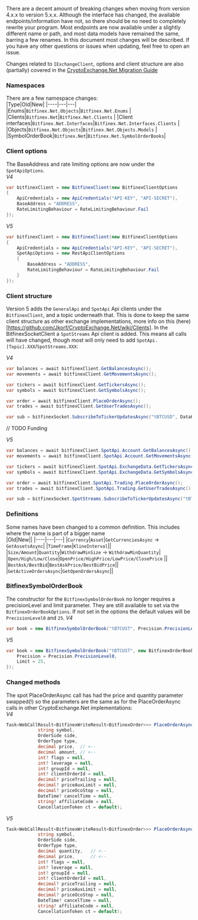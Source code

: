 There are a decent amount of breaking changes when moving from version 4.x.x to version 5.x.x. Although the interface has changed, the available endpoints/information have not, so there should be no need to completely rewrite your program.
Most endpoints are now available under a slightly different name or path, and most data models have remained the same, barring a few renames.
In this document most changes will be described. If you have any other questions or issues when updating, feel free to open an issue.

Changes related to `IExchangeClient`, options and client structure are also (partially) covered in the [CryptoExchange.Net Migration Guide](https://github.com/JKorf/CryptoExchange.Net/wiki/Migration-Guide)

### Namespaces
There are a few namespace changes:  
|Type|Old|New|
|----|---|---|
|Enums|`Bitfinex.Net.Objects`|`Bitfinex.Net.Enums`  |
|Clients|`Bitfinex.Net`|`Bitfinex.Net.Clients`  |
|Client interfaces|`Bitfinex.Net.Interfaces`|`Bitfinex.Net.Interfaces.Clients`  |
|Objects|`Bitfinex.Net.Objects`|`Bitfinex.Net.Objects.Models`  |
|SymbolOrderBook|`Bitfinex.Net`|`Bitfinex.Net.SymbolOrderBooks`|

### Client options
The BaseAddress and rate limiting options are now under the `SpotApiOptions`.  
*V4*
````C#
var bitfinexClient = new BitfinexClient(new BitfinexClientOptions
{
	ApiCredentials = new ApiCredentials("API-KEY", "API-SECRET"),
	BaseAddress = "ADDRESS",
	RateLimitingBehaviour = RateLimitingBehaviour.Fail
});
````

*V5*
````C#
var bitfinexClient = new BitfinexClient(new BitfinexClientOptions
{
	ApiCredentials = new ApiCredentials("API-KEY", "API-SECRET"),
	SpotApiOptions = new RestApiClientOptions
	{
		BaseAddress = "ADDRESS",
		RateLimitingBehaviour = RateLimitingBehaviour.Fail
	}
});
````

### Client structure
Version 5 adds the `GeneralApi` and `SpotApi` Api clients under the `BitfinexClient`, and a topic underneath that. This is done to keep the same client structure as other exchange implementations, more info on this (here)[https://github.com/Jkorf/CryptoExchange.Net/wiki/Clients].
In the BitfinexSocketClient a `SpotStreams` Api client is added. This means all calls will have changed, though most will only need to add `SpotApi.[Topic].XXX`/`SpotStreams.XXX`:

*V4*
````C#
var balances = await bitfinexClient.GetBalancesAsync();
var movements = await bitfinexClient.GetMovementsAsync();

var tickers = await bitfinexClient.GetTickersAsync();
var symbols = await bitfinexClient.GetSymbolsAsync();

var order = await bitfinexClient.PlaceOrderAsync();
var trades = await bitfinexClient.GetUserTradesAsync();

var sub = bitfinexSocket.SubscribeToTickerUpdatesAsync("tBTCUSD", DataHandler);
````
// TODO Funding

*V5*  
````C#
var balances = await bitfinexClient.SpotApi.Account.GetBalancesAsync();
var movements = await bitfinexClient.SpotApi.Account.GetMovementsAsync();

var tickers = await bitfinexClient.SpotApi.ExchangeData.GetTickersAsync();
var symbols = await bitfinexClient.SpotApi.ExchangeData.GetSymbolsAsync();

var order = await bitfinexClient.SpotApi.Trading.PlaceOrderAsync();
var trades = await bitfinexClient.SpotApi.Trading.GetUserTradesAsync();

var sub = bitfinexSocket.SpotStreams.SubscribeToTickerUpdatesAsync("tBTCUSD", DataHandler);
````

### Definitions
Some names have been changed to a common definition. This includes where the name is part of a bigger name  
|Old|New||
|----|---|---|
|`Currency`|`Asset`|`GetCurrenciesAsync` -> `GetAssetsAsync`|
|`TimeFrame`|`KlineInterval`||
|`Size/Amount`|`Quantity`|`WithdrawMinSize` -> `WithdrawMinQuantity`|
|`Open/High/Low/Close`|`OpenPrice/HighPrice/LowPrice/ClosePrice` ||
|`BestAsk/BestBid`|`BestAskPrice/BestBidPrice`||
|`GetActiveOrdersAsync`|`GetOpenOrdersAsync`||

### BitfinexSymbolOrderBook
The constructor for the `BitfinexSymbolOrderBook` no longer requires a precisionLevel and limit parameter. They are still available to set via the `BitfinexOrderBookOptions`. If not set in the options the default values will be `PrecisionLevel0` and `25`.
*V4*
````C#
var book = new BitfinexSymbolOrderBook("tBTCUST", Precision.PrecisionLevel0, 25);
````

*V5*
````C#
var book = new BitfinexSymbolOrderBook("tBTCUST", new BitfinexOrderBookOptions {
	Precision = Precision.PrecisionLevel0,
	Limit = 25,
});
````

### Changed methods
The spot PlaceOrderAsync call has had the price and quantity parameter swapped(!) so the parameters are the same as for the PlaceOrderAsync calls in other CryptoExchange.Net implementations:  
*V4*  
````C#
Task<WebCallResult<BitfinexWriteResult<BitfinexOrder>>> PlaceOrderAsync(
            string symbol,
            OrderSide side,
            OrderType type,
            decimal price,	// <--
            decimal amount,	// <--
            int? flags = null,
            int? leverage = null,
            int? groupId = null,
            int? clientOrderId = null,
            decimal? priceTrailing = null,
            decimal? priceAuxLimit = null,
            decimal? priceOcoStop = null,
            DateTime? cancelTime = null,
            string? affiliateCode = null,
            CancellationToken ct = default);
````
*V5*  
````C#
Task<WebCallResult<BitfinexWriteResult<BitfinexOrder>>> PlaceOrderAsync(
            string symbol,
            OrderSide side,
            OrderType type,
            decimal quantity,	// <--
            decimal price,		// <--
            int? flags = null,
            int? leverage = null,
            int? groupId = null,
            int? clientOrderId = null,
            decimal? priceTrailing = null,
            decimal? priceAuxLimit = null,
            decimal? priceOcoStop = null,
            DateTime? cancelTime = null,
            string? affiliateCode = null,
            CancellationToken ct = default);
````